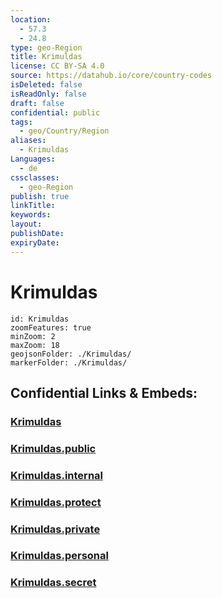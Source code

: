 ```yaml
---
location:
  - 57.3
  - 24.8
type: geo-Region
title: Krimuldas
license: CC BY-SA 4.0
source: https://datahub.io/core/country-codes
isDeleted: false
isReadOnly: false
draft: false
confidential: public
tags:
  - geo/Country/Region
aliases:
  - Krimuldas
Languages:
  - de
cssclasses:
  - geo-Region
publish: true
linkTitle:
keywords:
layout:
publishDate:
expiryDate:
---
```


# Krimuldas

```leaflet
id: Krimuldas
zoomFeatures: true 
minZoom: 2 
maxZoom: 18
geojsonFolder: ./Krimuldas/
markerFolder: ./Krimuldas/
```


## Confidential Links & Embeds: 

### [Krimuldas](/_Standards/Earth/Continent/Europe/Europe~North/Latvia/Counties/Krimuldas.md) 

### [Krimuldas.public](/_public/Earth/Continent/Europe/Europe~North/Latvia/Counties/Krimuldas.public.md) 

### [Krimuldas.internal](/_internal/Earth/Continent/Europe/Europe~North/Latvia/Counties/Krimuldas.internal.md) 

### [Krimuldas.protect](/_protect/Earth/Continent/Europe/Europe~North/Latvia/Counties/Krimuldas.protect.md) 

### [Krimuldas.private](/_private/Earth/Continent/Europe/Europe~North/Latvia/Counties/Krimuldas.private.md) 

### [Krimuldas.personal](/_personal/Earth/Continent/Europe/Europe~North/Latvia/Counties/Krimuldas.personal.md) 

### [Krimuldas.secret](/_secret/Earth/Continent/Europe/Europe~North/Latvia/Counties/Krimuldas.secret.md)


